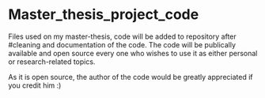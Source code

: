 # Master_thesis_project_code
Files used on my master-thesis, code will be added to repository after #cleaning and documentation of the code. The code will be publically available and open source every one who wishes to use it as either personal or research-related topics. 

As it is open source, the author of the code would be greatly appreciated if you credit him :)
